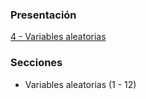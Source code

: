 ### Presentación

[4 - Variables aleatorias](https://www.overleaf.com/read/tqgnrvbdpdvr#f90d57)

### Secciones
- Variables aleatorias (1 - 12)